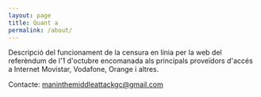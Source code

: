 ```yaml
---
layout: page
title: Quant a
permalink: /about/
---
```


Descripció del funcionament de la censura en línia per la web del referèndum de l'1 d'octubre encomanada als principals proveïdors d'accés a Internet Movistar, Vodafone, Orange i altres.

Contacte: 
maninthemiddleattackgc@gmail.com
